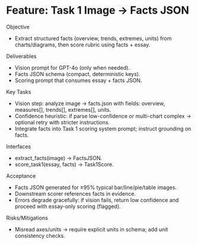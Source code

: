 # Feature: Task 1 Image → Facts JSON

Objective
- Extract structured facts (overview, trends, extremes, units) from charts/diagrams, then score rubric using facts + essay.

Deliverables
- Vision prompt for GPT-4o (only when needed).
- Facts JSON schema (compact, deterministic keys).
- Scoring prompt that consumes essay + facts JSON.

Key Tasks
- Vision step: analyze image → facts.json with fields: overview, measures[], trends[], extremes[], units.
- Confidence heuristic: if parse low-confidence or multi-chart complex → optional retry with stricter instructions.
- Integrate facts into Task 1 scoring system prompt; instruct grounding on facts.

Interfaces
- extract_facts(image) → FactsJSON.
- score_task1(essay, facts) → Task1Score.

Acceptance
- Facts JSON generated for ≥95% typical bar/line/pie/table images.
- Downstream scorer references facts in evidence.
- Errors degrade gracefully: if vision fails, return low confidence and proceed with essay-only scoring (flagged).

Risks/Mitigations
- Misread axes/units → require explicit units in schema; add unit consistency checks.
